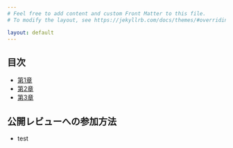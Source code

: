 ```yaml
---
# Feel free to add content and custom Front Matter to this file.
# To modify the layout, see https://jekyllrb.com/docs/themes/#overriding-theme-defaults

layout: default
---
```


## 目次
- [第1章](./chapters/chap1/chap1.md)
- [第2章](./chapters/chap2/chap2.md)
- [第3章](./chapters/chap3/chap3.md)

## 公開レビューへの参加方法
- test
